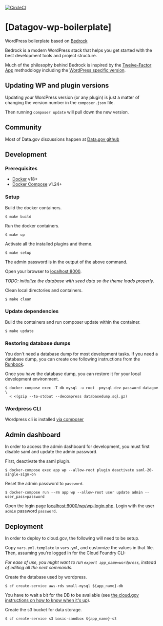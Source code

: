 [![CircleCI](https://circleci.com/gh/GSA/datagov-wp-boilerplate.svg?style=svg)](https://circleci.com/gh/GSA/datagov-wp-boilerplate)

# [Datagov-wp-boilerplate]

WordPress boilerplate based on [Bedrock](https://github.com/roots/bedrock)

Bedrock is a modern WordPress stack that helps you get started with the best development tools and project structure.

Much of the philosophy behind Bedrock is inspired by the [Twelve-Factor App](http://12factor.net/) methodology including the [WordPress specific version](https://roots.io/twelve-factor-wordpress/).

## Updating WP and plugin versions

Updating your WordPress version (or any plugin) is just a matter of changing the version number in the `composer.json` file.

Then running `composer update` will pull down the new version.

## Community

Most of Data.gov discussions happen at [Data.gov github](https://github.com/gsa/data.gov/issues)


## Development

### Prerequisites

- [Docker](https://docs.docker.com/install/) v18+
- [Docker Compose](https://docs.docker.com/compose/) v1.24+

### Setup

Build the docker containers.

    $ make build

Run the docker containers.

    $ make up

Activate all the installed plugins and theme.

    $ make setup

The admin password is in the output of the above command.

Open your browser to [localhost:8000](http://localhost:8000/).

_TODO: initialize the database with seed data so the theme loads properly._

Clean local directories and containers.

    $ make clean


### Update dependencies

Build the containers and run composer update within the container.

    $ make update


### Restoring database dumps

You don't need a database dump for most development tasks. If you need
a database dump, you can create one following instructions from the
[Runbook](https://github.com/GSA/datagov-deploy/wiki/Runbook#wwwdatagov).

Once you have the database dump, you can restore it for your local development
environment.

    $ docker-compose exec -T db mysql -u root -pmysql-dev-password datagov \
      < <(gzip --to-stdout --decompress databasedump.sql.gz)

### Wordpress CLI

Wordpress cli is installed [via composer](https://make.wordpress.org/cli/handbook/guides/installing/#installing-via-composer)

## Admin dashboard

In order to access the admin dashboard for development, you must first disable
saml and update the admin password.

First, deactivate the saml plugin.

    $ docker-compose exec app wp --allow-root plugin deactivate saml-20-single-sign-on

Reset the admin password to `password`.

    $ docker-compose run --rm app wp --allow-root user update admin --user_pass=password

Open the login page
[localhost:8000/wp/wp-login.php](http://localhost:8000/wp/wp-login.php). Login
with the user `admin` password `password`.

## Deployment

In order to deploy to cloud.gov, the following will need to be setup.

Copy `vars.yml.template` to `vars.yml`, and customize the values in that file. Then, assuming you're logged in for the Cloud Foundry CLI:

_For ease of use, you might want to run `export app_name=wordpress`, instead of editing all the next commands._

Create the database used by wordpress.

    $ cf create-service aws-rds small-mysql ${app_name}-db

You have to wait a bit for the DB to be available (see [the cloud.gov instructions on how to know when it's up](https://cloud.gov/docs/services/relational-database/#instance-creation-time)).

Create the s3 bucket for data storage.

    $ cf create-service s3 basic-sandbox ${app_name}-s3
